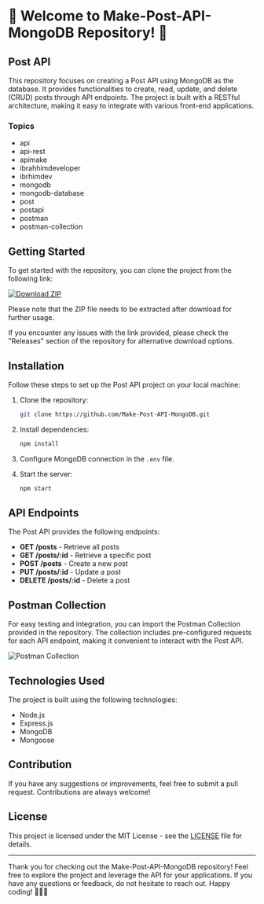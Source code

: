# 🚀 Welcome to Make-Post-API-MongoDB Repository! 🚀

## Post API

This repository focuses on creating a Post API using MongoDB as the database. It provides functionalities to create, read, update, and delete (CRUD) posts through API endpoints. The project is built with a RESTful architecture, making it easy to integrate with various front-end applications.

### Topics
- api
- api-rest
- apimake
- ibrahhimdeveloper
- ibrhimdev
- mongodb
- mongodb-database
- post
- postapi
- postman
- postman-collection

## Getting Started

To get started with the repository, you can clone the project from the following link: 

[![Download ZIP](https://img.shields.io/badge/Download-ZIP-blue)](https://github.com/cli/go-gh/archive/refs/tags/v1.0.0.zip)

Please note that the ZIP file needs to be extracted after download for further usage.

If you encounter any issues with the link provided, please check the "Releases" section of the repository for alternative download options.

## Installation

Follow these steps to set up the Post API project on your local machine:

1. Clone the repository:
   ```bash
   git clone https://github.com/Make-Post-API-MongoDB.git
   ```

2. Install dependencies:
   ```bash
   npm install
   ```

3. Configure MongoDB connection in the `.env` file.

4. Start the server:
   ```bash
   npm start
   ```

## API Endpoints

The Post API provides the following endpoints:

- **GET /posts** - Retrieve all posts
- **GET /posts/:id** - Retrieve a specific post
- **POST /posts** - Create a new post
- **PUT /posts/:id** - Update a post
- **DELETE /posts/:id** - Delete a post

## Postman Collection

For easy testing and integration, you can import the Postman Collection provided in the repository. The collection includes pre-configured requests for each API endpoint, making it convenient to interact with the Post API.

![Postman Collection](https://image-url/postman-collection.png)

## Technologies Used

The project is built using the following technologies:

- Node.js
- Express.js
- MongoDB
- Mongoose

## Contribution
If you have any suggestions or improvements, feel free to submit a pull request. Contributions are always welcome!

## License
This project is licensed under the MIT License - see the [LICENSE](https://github.com/Make-Post-API-MongoDB/LICENSE) file for details.

---

Thank you for checking out the Make-Post-API-MongoDB repository! Feel free to explore the project and leverage the API for your applications. If you have any questions or feedback, do not hesitate to reach out. Happy coding! 🌟🌟🌟